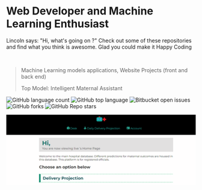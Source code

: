 # Web Developer and Machine Learning Enthusiast

   <!--![Tiprock network](https://github.com/tiprock-network/tiprock-network/blob/main/codecycle.png?raw=true)-->
<p>Lincoln says: "Hi, what's going on ?" Check out some of these repositories and find what you think is awesome. Glad you could make it Happy Coding</p>
<br>

> Machine Learning models applications, Website Projects (front and back end)
>
> Top Model: Intelligent Maternal Assistant

![GitHub language count](https://img.shields.io/github/languages/count/tiprock-network/Intelligent-Antenatal-Care-Assistant-)
![GitHub top language](https://img.shields.io/github/languages/top/tiprock-network/Intelligent-Antenatal-Care-Assistant-?color=yellow)
![Bitbucket open issues](https://img.shields.io/bitbucket/issues/tiprock-network/Intelligent-Antenatal-Care-Assistant-)
![GitHub forks](https://img.shields.io/github/forks/tiprock-network/Intelligent-Antenatal-Care-Assistant-?style=social)
![GitHub Repo stars](https://img.shields.io/github/stars/tiprock-network/Intelligent-Antenatal-Care-Assistant-?style=social)

![Birth Prediction Homepage](https://github.com/tiprock-network/Intelligent-Antenatal-Care-Assistant-/blob/master/deliverysystem2.gif?raw=true)





